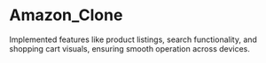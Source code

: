 # Amazon_Clone
Implemented features like product listings, search functionality, and shopping cart visuals, ensuring smooth operation across devices.
